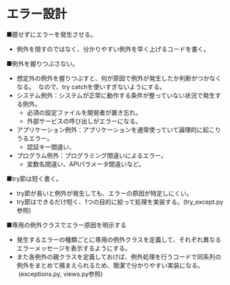 # エラー設計

■臆せずにエラーを発生させる。
- 例外を隠すのではなく、分かりやすい例外を早く上げるコードを書く。  

■例外を握りつぶさない。
- 想定外の例外を握りつぶすと、何が原因で例外が発生したか判断がつかなくなる。
&nbsp;なので、try catchを使いすぎないようにする。
- システム例外：システムが正常に動作する条件が整っていない状況で発生する例外。
    - 必須の設定ファイルを開発者が置き忘れ。
    - 外部サービスの呼び出しがエラーになる。
- アプリケーション例外：アプリケーションを通常使っていて論理的に起こりうるエラー。
    - 認証キー間違い、
- プログラム例外：プログラミング間違いによるエラー。
    - 変数名間違い、APIパラメータ間違いなど。

■try節は短く書く。
- try節が長いと例外が発生しても、エラーの原因が特定しにくい。
- try節はできるだけ短く、1つの目的に絞って処理を実装する。(try_except.py参照)

■専用の例外クラスでエラー原因を明示する
- 発生するエラーの種類ごとに専用の例外クラスを定義して、それぞれ異なるエラーメッセージを表示するようにする。
- また各例外の親クラスを定義しておけば、例外処理を行うコードで同系列の例外をまとめて捕まえられるため、簡潔で分かりやすい実装になる。  
&nbsp;(exceptions.py, views.py参照)